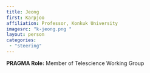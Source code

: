 ```yaml
---
title: Jeong 
first: Karpjoo
affiliation: Professor, Konkuk University
imagesrc: "k-jeong.png "
layout: person
categories:
 - "steering"
---
```


**PRAGMA Role:** Member of Telescience Working Group


